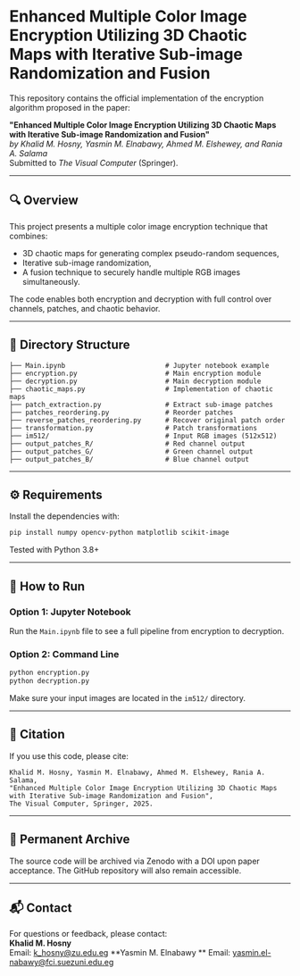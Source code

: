 
# Enhanced Multiple Color Image Encryption Utilizing 3D Chaotic Maps with Iterative Sub-image Randomization and Fusion

This repository contains the official implementation of the encryption algorithm proposed in the paper:

**"Enhanced Multiple Color Image Encryption Utilizing 3D Chaotic Maps with Iterative Sub-image Randomization and Fusion"**  
*by Khalid M. Hosny, Yasmin M. Elnabawy, Ahmed M. Elshewey, and Rania A. Salama*  
Submitted to *The Visual Computer* (Springer).

---

## 🔍 Overview

This project presents a multiple color image encryption technique that combines:
- 3D chaotic maps for generating complex pseudo-random sequences,
- Iterative sub-image randomization,
- A fusion technique to securely handle multiple RGB images simultaneously.

The code enables both encryption and decryption with full control over channels, patches, and chaotic behavior.

---

## 📁 Directory Structure

```
├── Main.ipynb                         # Jupyter notebook example
├── encryption.py                      # Main encryption module
├── decryption.py                      # Main decryption module
├── chaotic_maps.py                    # Implementation of chaotic maps
├── patch_extraction.py                # Extract sub-image patches
├── patches_reordering.py              # Reorder patches
├── reverse_patches_reordering.py      # Recover original patch order
├── transformation.py                  # Patch transformations
├── im512/                             # Input RGB images (512x512)
├── output_patches_R/                  # Red channel output
├── output_patches_G/                  # Green channel output
├── output_patches_B/                  # Blue channel output
```

---

## ⚙️ Requirements

Install the dependencies with:

```bash
pip install numpy opencv-python matplotlib scikit-image
```

Tested with Python 3.8+

---

## 🚀 How to Run

### Option 1: Jupyter Notebook
Run the `Main.ipynb` file to see a full pipeline from encryption to decryption.

### Option 2: Command Line

```bash
python encryption.py
python decryption.py
```

Make sure your input images are located in the `im512/` directory.

---

## 📌 Citation

If you use this code, please cite:

```
Khalid M. Hosny, Yasmin M. Elnabawy, Ahmed M. Elshewey, Rania A. Salama,
"Enhanced Multiple Color Image Encryption Utilizing 3D Chaotic Maps with Iterative Sub-image Randomization and Fusion",
The Visual Computer, Springer, 2025.
```

---

## 🔗 Permanent Archive

The source code will be archived via Zenodo with a DOI upon paper acceptance. The GitHub repository will also remain accessible.

---

## 📬 Contact

For questions or feedback, please contact:  
**Khalid M. Hosny**  
Email: k_hosny@zu.edu.eg
**Yasmin M. Elnabawy **
Email: yasmin.el-nabawy@fci.suezuni.edu.eg
